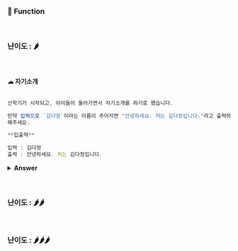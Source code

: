 ### 🎁 Function

<br>

### 난이도 : 🌶

<br>

#### ☁︎ 자기소개


```javascript

신학기가 시작되고, 아이들이 돌아가면서 자기소개를 하기로 했습니다.

만약 입력으로 `김다정`이라는 이름이 주어지면 "안녕하세요. 저는 김다정입니다."라고 출력하게
해주세요.

**입출력**

입력 : 김다정
출력 : 안녕하세요. 저는 김다정입니다.

````

<details>
<summary><b>Answer</b></summary>

<p>

```javascript

function Introduce(name) {
 return console.log(`안녕하세요. 저는 ${name}입니다.`)
}

Introduce('김다정')

````

</p>
</details>
<br>
<br>

### 난이도 : 🌶🌶

<br>

### 난이도 : 🌶🌶🌶

<br>
